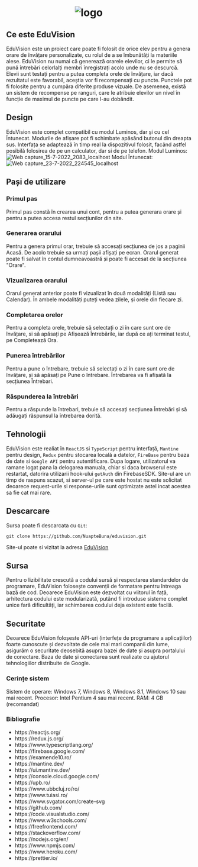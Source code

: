 
                  
#   &nbsp; &nbsp;&nbsp;&nbsp;&nbsp;&nbsp;&nbsp;&nbsp;&nbsp;&nbsp;&nbsp;&nbsp;&nbsp;&nbsp;&nbsp;&nbsp;&nbsp;&nbsp;&nbsp;&nbsp;&nbsp;&nbsp;&nbsp;&nbsp;&nbsp;&nbsp; ![logo](https://user-images.githubusercontent.com/84127665/179267593-eeed3b2a-79ab-4d41-8be4-b1466f825af2.png)




## Ce este EduVision

EduVision este un proiect care poate fi folosit de orice elev pentru a genera orare de învățare personalizate, cu rolul de a se îmbunătăți la materiile alese. EduVision nu numai că generează orarele elevilor, ci le permite să pună întrebări celorlalți membri înregistrați acolo unde nu se descurcă. Elevii sunt testați pentru a putea completa orele de învățare, iar dacă rezultatul este favorabil, aceștia vor fi recompensați cu puncte. Punctele pot fi folosite pentru a cumpăra diferite produse vizuale. De asemenea, există un sistem de recompense pe ranguri, care le atribuie elevilor un nivel în funcție de maximul de puncte pe care l-au dobândit.

## Design
EduVision este complet compatibil cu modul Luminos, dar și cu cel Întunecat. Modurile de afișare pot fi schimbate apăsând butonul din dreapta sus. Interfața se adaptează în timp real la dispozitivul folosit, facând astfel posibilă folosirea de pe un calculator, dar si de pe telefon.
Modul Luminos:
![Web capture_15-7-2022_2083_localhost](https://user-images.githubusercontent.com/84127665/179273720-092a35c3-1f93-482a-b53c-cb8564a79f60.jpeg)
Modul Întunecat:
![Web capture_23-7-2022_224545_localhost](https://user-images.githubusercontent.com/84127665/180620657-b3e66dba-5028-4046-ad94-861104fc6663.jpeg)

## Pași de utilizare
### Primul pas
Primul pas constă în crearea unui cont, pentru a putea generara orare și pentru a putea accesa restul secțiunilor din site.
### Generarea orarului
Pentru a genera primul orar, trebuie să accesați secțiunea de jos a paginii Acasă. De acolo trebuie sa urmați pașii afișați pe ecran. Orarul generat poate fi salvat în contul dumneavoastră și poate fi accesat de la secțiunea "Orare".
### Vizualizarea orarului
Orarul generat anterior poate fi vizualizat în două modalități (Listă sau Calendar). În ambele modalități puteți vedea zilele, și orele din fiecare zi.
### Completarea orelor 
Pentru a completa orele, trebuie să selectați o zi în care sunt ore de învățare, si să apăsați pe Afișează Întrebările, iar după ce ați terminat testul, pe Completează Ora.
### Punerea întrebărilor
Pentru a pune o întrebare, trebuie să selectați o zi în care sunt ore de învățare, și să apăsați pe Pune o întrebare. Întrebarea va fi afișată la secțiunea Întrebari.
### Răspunderea la întrebări
Pentru a răspunde la întrebari, trebuie să accesați secțiunea Întrebări și să adăugați răspunsul la întrebarea dorită.

## Tehnologii
EduVision este realiat în `ReactJS` si `TypeScript` pentru interfață, `Mantine` pentru design, `Redux` pentru stocarea locală a datelor, `FireBase` pentru baza de date si `Google API` pentru autentificare.
Dupa logare, utilizatorul va ramane logat pana la delogarea manuala, chiar si daca browserul este restartat, datorira utilizarii hook-ului `getAuth` din FirebaseSDK.
Site-ul are un timp de raspuns scazut, si server-ul pe care este hostat nu este solicitat deoarece request-urile si response-urile sunt optimizate astel incat acestea sa fie cat mai rare.

## Descarcare

Sursa poate fi descarcata cu `Git`:

```
git clone https://github.com/NuapteBuna/eduvision.git
```

Site-ul poate si vizitat la adresa [EduVision](https://eduvision2022.github.io/#/)

## Sursa
Pentru o lizibilitate crescută a codului sursă și respectarea standardelor de programare, EduVision folosește convenții de formatare pentru întreaga bază de cod.
Deoarece EduVision este dezvoltat cu viitorul în față, arhitectura codului este modularizată, putând fi introduse sisteme complet unice fară dificultăți, iar schimbarea codului deja existent este facilă.

## Securitate
Deoarece EduVision foloșeste API-uri (interfețe de programare a aplicațiilor) foarte cunoscute și dezvoltate de cele mai mari companii din lume, asigurăm o securitate deosebită asupra bazei de date și asupra portalului de conectare. Baza de date și conectarea sunt realizate cu ajutorul tehnologiilor distribuite de Google.

### Cerințe sistem

Sistem de operare: Windows 7, Windows 8, Windows 8.1, Windows 10 sau mai recent.
Procesor: Intel Pentium 4 sau mai recent.
RAM: 4 GB (recomandat)


### Bibliografie
<ul>
<li>https://reactjs.org/
<li>https://redux.js.org/
<li>https://www.typescriptlang.org/
<li>https://firebase.google.com/
<li>https://examende10.ro/
<li>https://mantine.dev/
<li>https://ui.mantine.dev/
<li>https://console.cloud.google.com/
<li>https://upb.ro/
<li>https://www.ubbcluj.ro/ro/
<li>https://www.tuiasi.ro/
<li>https://www.svgator.com/create-svg
<li>https://github.com/
<li>https://code.visualstudio.com/
<li>https://www.w3schools.com/
<li>https://freefrontend.com/
<li>https://stackoverflow.com/
<li>https://nodejs.org/en/
<li>https://www.npmjs.com/
<li>https://www.heroku.com/
<li>https://prettier.io/
</ul>
